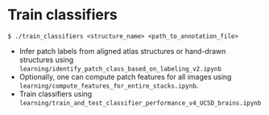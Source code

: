 # Train classifiers

`$ ./train_classifiers <structure_name> <path_to_annotation_file>`

- Infer patch labels from aligned atlas structures or hand-drawn structures using `learning/identify_patch_class_based_on_labeling_v2.ipynb`
- Optionally, one can compute patch features for all images using `learning/compute_features_for_entire_stacks.ipynb`.
- Train classifiers using `learning/train_and_test_classifier_performance_v4_UCSD_brains.ipynb`
